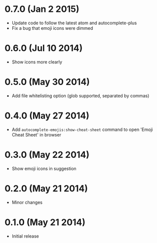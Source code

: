 0.7.0 (Jan 2 2015)
==================

* Update code to follow the latest atom and autocomplete-plus
* Fix a bug that emoji icons were dimmed

0.6.0 (Jul 10 2014)
===================

* Show icons more clearly

0.5.0 (May 30 2014)
===================

* Add file whitelisting option (glob supported, separated by commas)

0.4.0 (May 27 2014)
===================

* Add ```autocomplete-emojis:show-cheat-sheet``` command to open 'Emoji Cheat Sheet' in browser

0.3.0 (May 22 2014)
===================

* Show emoji icons in suggestion

0.2.0 (May 21 2014)
===================

* Minor changes

0.1.0 (May 21 2014)
===================

* Initial release
